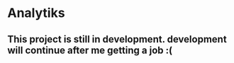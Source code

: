 # Analytiks

## This project is still in development. development will continue after me getting a job :(
